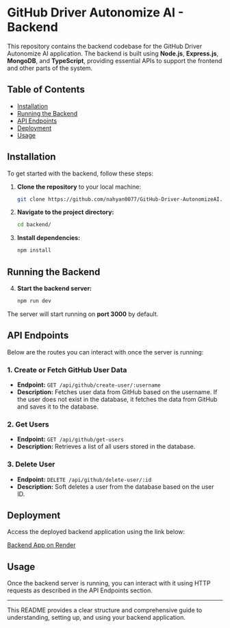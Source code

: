 # GitHub Driver Autonomize AI - Backend

This repository contains the backend codebase for the GitHub Driver Autonomize AI application. The backend is built using **Node.js**, **Express.js**, **MongoDB**, and **TypeScript**, providing essential APIs to support the frontend and other parts of the system.

## Table of Contents

- [Installation](#installation)
- [Running the Backend](#running-the-backend)
- [API Endpoints](#api-endpoints)
- [Deployment](#deployment)
- [Usage](#usage)

## Installation

To get started with the backend, follow these steps:

1. **Clone the repository** to your local machine:

    ```bash
    git clone https://github.com/nahyan0077/GitHub-Driver-AutonomizeAI.git
    ```

2. **Navigate to the project directory:**

    ```bash
    cd backend/
    ```

3. **Install dependencies:**

    ```bash
    npm install
    ```

## Running the Backend

4. **Start the backend server:**

    ```bash
    npm run dev
    ```

The server will start running on **port 3000** by default.

## API Endpoints

Below are the routes you can interact with once the server is running:

### 1. Create or Fetch GitHub User Data

- **Endpoint:** `GET /api/github/create-user/:username`
- **Description:** Fetches user data from GitHub based on the username. If the user does not exist in the database, it fetches the data from GitHub and saves it to the database.

### 2. Get Users

- **Endpoint:** `GET /api/github/get-users`
- **Description:** Retrieves a list of all users stored in the database.

### 3. Delete User

- **Endpoint:** `DELETE /api/github/delete-user/:id`
- **Description:** Soft deletes a user from the database based on the user ID.

## Deployment

Access the deployed backend application using the link below:

[Backend App on Render](https://github-driver-backend.onrender.com)

## Usage

Once the backend server is running, you can interact with it using HTTP requests as described in the API Endpoints section.

---

This README provides a clear structure and comprehensive guide to understanding, setting up, and using your backend application.
